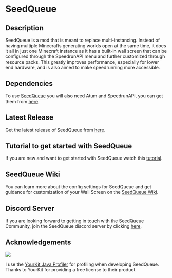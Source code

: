 # SeedQueue
## Description
SeedQueue is a mod that is meant to replace multi-instancing. Instead of having multiple Minecrafts generating worlds open at the same time, it does it all in just one Minecraft instance as it has a built-in wall screen that can be configured through the SpeedrunAPI menu and further customized through resource packs. This greatly improves performance, especially for lower end hardware, and is also aimed to make speedrunning more accessible.
## Dependencies
To use [SeedQueue](https://github.com/KingContaria/seedqueue/releases/latest) you will also need Atum and SpeedrunAPI, you can get them from [here](https://mods.tildejustin.dev/).
## Latest Release
Get the latest release of SeedQueue from [here](https://github.com/KingContaria/seedqueue/releases/latest).
## Tutorial to get started with SeedQueue
If you are new and want to get started with SeedQueue watch this [tutorial](https://www.youtube.com/watch?v=fGu2MYZxh_c).
## SeedQueue Wiki
You can learn more about the config settings for SeedQueue and get guidance for customization of your Wall Screen on the [SeedQueue Wiki](https://github.com/KingContaria/seedqueue/wiki).
## Discord Server
If you are looking forward to getting in touch with the SeedQueue Community, join the SeedQueue discord server by clicking [here](https://discord.gg/9P6PJkHCdU).

## Acknowledgements

<img src="https://www.yourkit.com/images/yklogo.png"></img>

I use the [YourKit Java Profiler](https://www.yourkit.com/java/profiler/) for profiling when developing SeedQueue.
Thanks to YourKit for providing a free license to their product.
